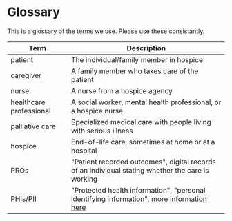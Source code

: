 # Glossary

This is a glossary of the terms we use. Please use these consistantly.

|Term|Description|
|---|---|
|patient|The individual/family member in hospice|
|caregiver|A family member who takes care of the patient|
|nurse|A nurse from a hospice agency|
|healthcare professional|A social worker, mental health professional, or a hospice nurse|
|palliative care|Specialized medical care with people living with serious illness|
|hospice|End-of-life care, sometimes at home or at a hospital|
|PROs|"Patient recorded outcomes", digital records of an individual stating whether the care is working|
|PHIs/PII|"Protected health information", "personal identifying information", [more information here](https://compliancy-group.com/protected-health-information-understanding-phi/)|
